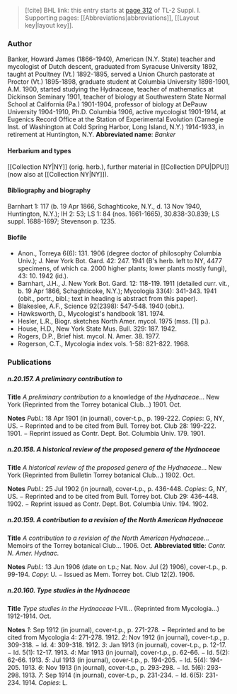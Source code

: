 > [!cite] BHL link: this entry starts at [page 312](https://www.biodiversitylibrary.org/page/33265039) of TL-2 Suppl. I.
> Supporting pages: [[Abbreviations|abbreviations]], [[Layout key|layout key]].

### Author

Banker, Howard James (1866-1940), American (N.Y. State) teacher and mycologist of Dutch descent, graduated from Syracuse University 1892, taught at Poultney (Vt.) 1892-1895, served a Union Church pastorate at Proctor (Vt.) 1895-1898, graduate student at Columbia University 1898-1901, A.M. 1900, started studying the Hydnaceae, teacher of mathematics at Dickinson Seminary 1901, teacher of biology at Southwestern State Normal School at California (Pa.) 1901-1904, professor of biology at DePauw University 1904-1910, Ph.D. Columbia 1906, active mycologist 1901-1914, at Eugenics Record Office at the Station of Experimental Evolution (Carnegie Inst. of Washington at Cold Spring Harbor, Long Island, N.Y.) 1914-1933, in retirement at Huntington, N.Y. 
**Abbreviated name**: *Banker*

#### Herbarium and types

[[Collection NY|NY]] (orig. herb.), further material in [[Collection DPU|DPU]] (now also at [[Collection NY|NY]]).

#### Bibliography and biography

Barnhart 1: 117 (b. 19 Apr 1866, Schaghticoke, N.Y., d. 13 Nov 1940, Huntington, N.Y.); IH 2: 53; LS 1: 84 (nos. 1661-1665), 30.838-30.839; LS suppl. 1688-1697; Stevenson p. 1235.

#### Biofile

- Anon., Torreya 6(6): 131. 1906 (degree doctor of philosophy Columbia Univ.); J. New York Bot. Gard. 42: 247. 1941 (B's herb. left to NY, 4477 specimens, of which ca. 2000 higher plants; lower plants mostly fungi), 43: 10. 1942 (id.).
- Barnhart, J.H., J. New York Bot. Gard. 12: 118-119. 1911 (detailed curr. vit., b. 19 Apr 1866, Schaghticoke, N.Y.); Mycologia 33(4): 341-343. 1941 (obit., portr., bibl.; text in heading is abstract from this paper).
- Blakeslee, A.F., Science 92(2398): 547-548. 1940 (obit.).
- Hawksworth, D., Mycologist's handbook 181. 1974.
- Hesler, L.R., Biogr. sketches North Amer. mycol. 1975 (mss. \[1\] p.).
- House, H.D., New York State Mus. Bull. 329: 187. 1942.
- Rogers, D.P., Brief hist. mycol. N. Amer. 38. 1977.
- Rogerson, C.T., Mycologia index vols. 1-58: 821-822. 1968.

### Publications

##### n.20.157. A preliminary contribution to

**Title**
*A preliminary contribution to* a knowledge of *the Hydnaceae*... New York (Reprinted from the Torrey botanical Club...) 1901. Oct.

**Notes**
*Publ*.: 18 Apr 1901 (in journal), cover-t.p., p. 199-222. *Copies*: G, NY, US. − Reprinted and to be cited from Bull. Torrey bot. Club 28: 199-222. 1901. − Reprint issued as Contr. Dept. Bot. Columbia Univ. 179. 1901.

##### n.20.158. A historical review of the proposed genera of the Hydnaceae

**Title**
*A historical review of the proposed genera of the Hydnaceae*... New York (Reprinted from Bulletin Torrey botanical Club...) 1902. Oct.

**Notes**
*Publ*.: 25 Jul 1902 (in journal), cover-t.p., p. 436-448. *Copies*: G, NY, US. − Reprinted and to be cited from Bull. Torrey bot. Club 29: 436-448. 1902. − Reprint issued as Contr. Dept. Bot. Columbia Univ. 194. 1902.

##### n.20.159. A contribution to a revision of the North American Hydnaceae

**Title**
*A contribution to a revision of the North American Hydnaceae*... Memoirs of the Torrey botanical Club... 1906. Oct.
**Abbreviated title**: *Contr. N. Amer. Hydnac.*

**Notes**
*Publ*.: 13 Jun 1906 (date on t.p.; Nat. Nov. Jul (2) 1906), cover-t.p., p. 99-194. *Copy*: U. − Issued as Mem. Torrey bot. Club 12(2). 1906.

##### n.20.160. Type studies in the Hydnaceae

**Title**
*Type studies in the Hydnaceae* I-VII... (Reprinted from Mycologia...) 1912-1914. Oct.

**Notes**
*1*: Sep 1912 (in journal), cover-t.p., p. 271-278. − Reprinted and to be cited from Mycologia 4: 271-278. 1912.
*2*: Nov 1912 (in journal), cover-t.p., p. 309-318. − Id. 4: 309-318. 1912.
*3*: Jan 1913 (in journal), cover-t.p., p. 12-17. − Id. 5(1): 12-17. 1913.
*4*: Mar 1913 (in journal), cover-t.p., p. 62-66. − Id. 5(2): 62-66. 1913.
*5*: Jul 1913 (in journal), cover-t.p., p. 194-205. − Id. 5(4): 194-205. 1913.
*6*: Nov 1913 (in journal), cover-t.p., p. 293-298. − Id. 5(6): 293-298. 1913.
*7*: Sep 1914 (in journal), cover-t.p., p. 231-234. − Id. 6(5): 231-234. 1914.
*Copies*: L.

